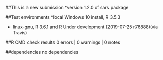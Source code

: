 
##This is a new submission
*version 1.2.0 of sars package

##Test environments
*local Windows 10 install, R 3.5.3
* linux-gnu, R 3.6.1 and R Under development (2019-07-25 r76888)(via Travis)
 
##R CMD check results
0 errors | 0 warnings | 0 notes

##dependencies
no dependencies
